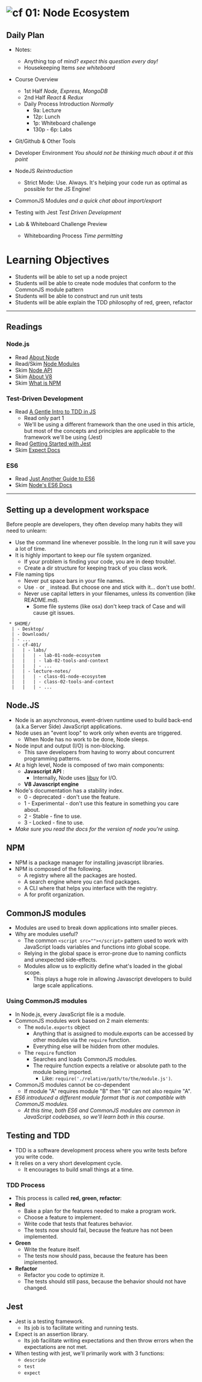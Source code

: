 ![cf](http://i.imgur.com/7v5ASc8.png) 01: Node Ecosystem
=====================================

## Daily Plan
- Notes:
    - Anything top of mind? _expect this question every day!_
    - Housekeeping Items _see whiteboard_

- Course Overview
    - 1st Half _Node, Express, MongoDB_
    - 2nd Half _React & Redux_
    - Daily Process Introduction _Normally_
        - 9a: Lecture
        - 12p: Lunch
        - 1p: Whiteboard challenge
        - 130p - 6p: Labs

- Git/Github & Other Tools
- Developer Environment _You should not be thinking much about it at this point_
- NodeJS _Reintroduction_
    - Strict Mode: Use. Always. It's helping your code run as optimal as possible for the JS Engine!
- CommonJS Modules _and a quick chat about import/export_
- Testing with Jest _Test Driven Development_
- Lab & Whiteboard Challenge Preview
    - Whiteboarding Process _Time permitting_



# Learning Objectives
* Students will be able to set up a node project
* Students will be able to create node modules that conform to the CommonJS module pattern
* Students will be able to construct and run unit tests
* Students will be able explain the TDD philosophy of red, green, refactor

-----

## Readings
### Node.js
* Read [About Node]
* Read/Skim [Node Modules](https://nodejs.org/docs/latest/api/modules.html#modules_modules)
* Skim [Node API](https://nodejs.org/docs/latest-v7.x/api/)
* Skim [About V8]
* Skim [What is NPM]

### Test-Driven Development
* Read [A Gentle Intro to TDD in JS]
  * Read only part 1
  * We'll be using a different framework than the one used in this article, but most of the concepts and principles are applicable to the framework we'll be using (Jest)
* Read [Getting Started with Jest](https://facebook.github.io/jest/docs/en/getting-started.html)
* Skim [Expect Docs](https://facebook.github.io/jest/docs/en/expect.html)

### ES6
* Read [Just Another Guide to ES6]
* Skim [Node's ES6 Docs]

-----

## Setting up a development workspace
Before people are developers, they often develop many habits they will need to unlearn:
* Use the command line whenever possible. In the long run it will save you a lot of time.
* It is highly important to keep our file system organized.
  * If your problem is finding your code, you are in deep trouble!.
  * Create a dir structure for keeping track of you class work.
* File naming tips
  * Never put space bars in your file names.
  * Use `-` or `_` instead. But choose one and stick with it... don't use both!.
  * Never use capital letters in your filenames, unless its convention (like README.md).
    * Some file systems (like osx) don't keep track of Case and will cause git issues.
``` text
 * $HOME/
  | - Desktop/
  | - Downloads/
  | - ...
  | - cf-401/
  |   | - labs/
  |   |   | - lab-01-node-ecosystem
  |   |   | - lab-02-tools-and-context
  |   |   | - ...
  |   | - lecture-notes/
  |   |   | - class-01-node-ecosystem
  |   |   | - class-02-tools-and-context
  |   |   | - ...
  ```
## Node.JS
* Node is an asynchronous, event-driven runtime used to build back-end (a.k.a Server Side) JavaScript applications.
* Node uses an "event loop" to work only when events are triggered.
    * When Node has no work to be done, Node sleeps.
* Node input and output (I/O) is non-blocking.
  * This save developers from having to worry about concurrent programming patterns.
* At a high level, Node is composed of two main components:
  * __Javascript API__ :
    * Internally, Node uses [libuv](https://github.com/libuv/libuv) for I/O.
  * __V8 Javascript engine__
* Node's documentation has a stability index.
  * 0 - deprecated - don't use the feature.
  * 1 - Experimental - don't use this feature in something you care about.
  * 2 - Stable - fine to use.
  * 3 - Locked - fine to use.
* *Make sure you read the docs for the version of node you're using.*

## NPM
* NPM is a package manager for installing javascript libraries.
* NPM is composed of the following.
  * A registry where all the packages are hosted.
  * A search engine where you can find packages.
  * A CLI where that helps you interface with the registry.
  * A for profit organization.

## CommonJS modules
* Modules are used to break down applications into smaller pieces.
* Why are modules useful?
  * The common `<script src=""></script>` pattern used to work with JavaScript loads variables and functions into global scope.
  * Relying in the global space is error-prone due to naming conflicts and unexpected side-effects.
  * Modules allow us to explicitly define what's loaded in the global scope.
    * This plays a huge role in allowing Javascript developers to build large scale applications.

### Using CommonJS modules
* In Node.js, every JavaScript file is a module.
* CommonJS modules work based on 2 main elements:
  * The `module.exports` object
    * Anything that is assigned to module.exports can be accessed by other modules via the `require` function.
    * Everything else will be hidden from other modules.
  * The `require` function
    * Searches and loads CommonJS modules.
    * The require function expects a relative or absolute path to the module being imported.
      * Like: `require('./relative/path/to/the/module.js')`.
* CommonJS modules cannot be co-dependent
  * If module "A" requires module "B" then "B" can not also require "A".
* *ES6 introduced a different module format that is not compatible with CommonJS modules.*
   * *At this time, both ES6 and CommonJS modules are common in JavaScript codebases, so we'll learn both in this course.*

## Testing and TDD
* TDD is a software development process where you write tests before you write code.
* It relies on a very short development cycle.
  * It encourages to build small things at a time.
### TDD Process
* This process is called __red, green, refactor__:
* __Red__
  * Bake a plan for the features needed to make a program work.
  * Choose a feature to implement.
  * Write code that tests that features behavior.
  * The tests now should fail, because the feature has not been implemented.
* __Green__
  * Write the feature itself.
  * The tests now should pass, because the feature has been implemented.
* __Refactor__
  * Refactor you code to optimize it.
  * The tests should still pass, because the behavior should not have changed.

## Jest
* Jest is a testing framework.
  * Its job is to facilitate writing and running tests.
* Expect is an assertion library.
  * Its job facilitate writing expectations and then throw errors when the expectations are not met.
* When testing with jest, we'll primarily work with 3 functions:
  * `descride`
  * `test`
  * `expect`

<!--links -->
[About Node]: https://nodejs.org/en/about/
[Node's ES6 Docs]: https://nodejs.org/en/docs/es6/
[libuv Docs]: https://github.com/libuv/libuv
[About V8]: https://developers.google.com/v8/
[What is NPM]: https://docs.npmjs.com/getting-started/what-is-npm
[A Gentle Intro to TDD in JS]: http://jrsinclair.com/articles/2016/gentle-introduction-to-javascript-tdd-intro/
[Just Another Guide to ES6]: https://medium.com/sons-of-javascript/javascript-an-introduction-to-es6-1819d0d89a0f#.wb7rj1gin